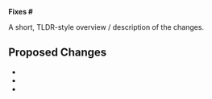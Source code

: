 **Fixes #**

A short, TLDR-style overview / description of the changes.

## Proposed Changes

- 
-
-
